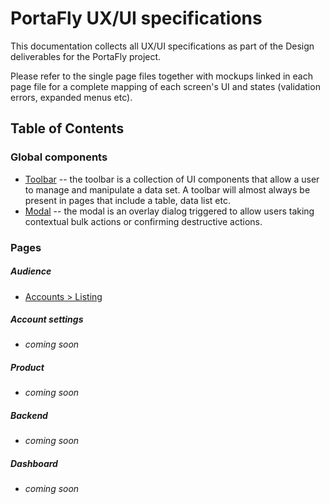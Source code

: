 # PortaFly UX/UI specifications
This documentation collects all UX/UI specifications as part of the Design deliverables for the PortaFly project.

Please refer to the single page files together with mockups linked in each page file for a complete mapping of each screen's UI and states (validation errors, expanded menus etc).

## Table of Contents

### Global components
* [Toolbar](/portafly/doc/ux_specs/global_components/toolbar.md) -- the toolbar is a collection of UI components that allow a user to manage and manipulate a data set. A toolbar will almost always be present in pages that include a table, data list etc.
* [Modal](/portafly/doc/ux_specs/global_components/modal.md) -- the modal is an overlay dialog triggered to allow users taking contextual bulk actions or confirming destructive actions.  

### Pages
##### Audience
* [Accounts > Listing](/portafly/doc/ux_specs/audience/accounts/listing.md)

##### Account settings
* _coming soon_

##### Product
* _coming soon_

##### Backend
* _coming soon_

##### Dashboard
* _coming soon_
